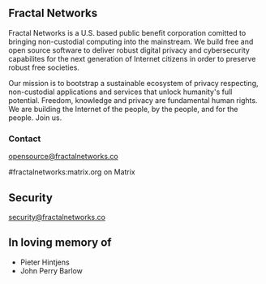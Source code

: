 ## Fractal Networks


Fractal Networks is a U.S. based public benefit corporation comitted to bringing non-custodial computing into the mainstream. We build free and open source software to deliver robust digital privacy and cybersecurity capabilites for the next generation of Internet citizens in order to preserve robust free societies. 

Our mission is to bootstrap a sustainable ecosystem of privacy respecting, non-custodial applications and services that unlock humanity's full potential. Freedom, knowledge and privacy are fundamental human rights. We are building the Internet of the people, by the people, and for the people. Join us.


### Contact
opensource@fractalnetworks.co

#fractalnetworks:matrix.org on Matrix

## Security
security@fractalnetworks.co

## In loving memory of 
- Pieter Hintjens
- John Perry Barlow

